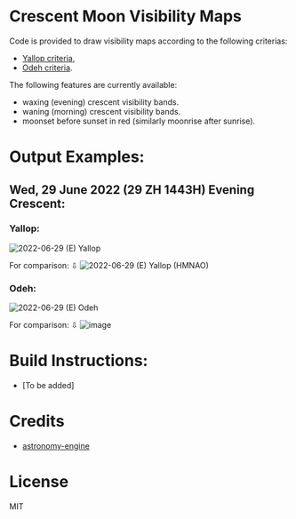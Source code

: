# Crescent Moon Visibility Maps

Code is provided to draw visibility maps according to the following criterias:
- [Yallop criteria](https://astro.ukho.gov.uk/download/NAOTN69.pdf),
- [Odeh criteria](https://www.astronomycenter.net/pdf/2006_cri.pdf).

The following features are currently available:
- waxing (evening) crescent visibility bands.
- waning (morning) crescent visibility bands.
- moonset before sunset in red (similarly moonrise after sunrise).

# Output Examples:
## Wed, 29 June 2022 (29 ZH 1443H) Evening Crescent:  
### Yallop:
![2022-06-29 (E) Yallop](https://user-images.githubusercontent.com/84683703/191849147-73d4ef2a-179a-40b8-8a2a-d6ec3b30da14.jpg)
  
For comparison: ⇩
![2022-06-29 (E) Yallop (HMNAO)](https://user-images.githubusercontent.com/84683703/191850568-3f661abb-74f2-4720-b256-1404d69757cc.jpg)

### Odeh:
![2022-06-29 (E) Odeh](https://user-images.githubusercontent.com/84683703/191850535-dd765789-b7a7-4f4c-9a85-33a73d4848f1.jpg)
  
For comparison: ⇩
![image](https://user-images.githubusercontent.com/84683703/191850739-bd009136-5e8d-4d0f-ba1d-aac2ace6a564.png)

# Build Instructions:
- [To be added]

# Credits
- [astronomy-engine](https://github.com/cosinekitty/astronomy/)

# License
MIT
